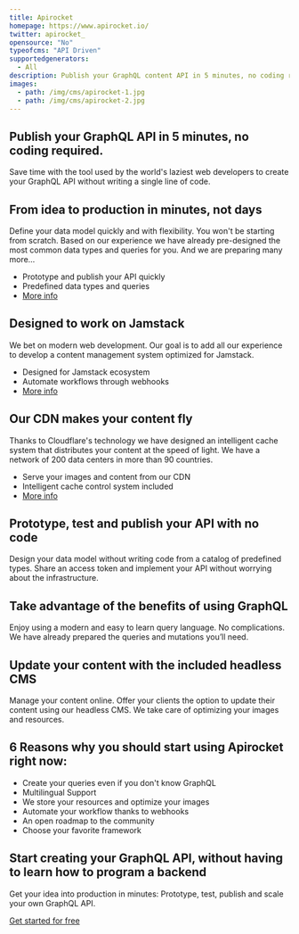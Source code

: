 ```yaml
---
title: Apirocket
homepage: https://www.apirocket.io/
twitter: apirocket_
opensource: "No"
typeofcms: "API Driven"
supportedgenerators:
  - All
description: Publish your GraphQL content API in 5 minutes, no coding required.
images:
  - path: /img/cms/apirocket-1.jpg
  - path: /img/cms/apirocket-2.jpg
---
```

## Publish your GraphQL API in 5 minutes, no coding required.

Save time with the tool used by the world's laziest web developers to create your GraphQL API without writing a single line of code.

## From idea to production in minutes, not days
Define your data model quickly and with flexibility. You won't be starting from scratch. Based on our experience we have already pre-designed the most common data types and queries for you. And we are preparing many more…

- Prototype and publish your API quickly
- Predefined data types and queries
- [More info](https://www.apirocket.io/en/?utm_source=jamstack&utm_medium=headless-cms&utm_campaign=beta)

## Designed to work on Jamstack
We bet on modern web development. Our goal is to add all our experience to develop a content management system optimized for Jamstack.

- Designed for Jamstack ecosystem
- Automate workflows through webhooks
- [More info](https://www.apirocket.io/en/?utm_source=jamstack&utm_medium=headless-cms&utm_campaign=beta)

## Our CDN makes your content fly
Thanks to Cloudflare's technology we have designed an intelligent cache system that distributes your content at the speed of light. We have a network of 200 data centers in more than 90 countries.

- Serve your images and content from our CDN
- Intelligent cache control system included
- [More info](https://www.apirocket.io/en/?utm_source=jamstack&utm_medium=headless-cms&utm_campaign=beta)

## Prototype, test and publish your API with no code
Design your data model without writing code from a catalog of predefined types. Share an access token and implement your API without worrying about the infrastructure.

## Take advantage of the benefits of using GraphQL
Enjoy using a modern and easy to learn query language. No complications. We have already prepared the queries and mutations you’ll need.

## Update your content with the included headless CMS
Manage your content online. Offer your clients the option to update their content using our headless CMS. We take care of optimizing your images and resources.

## 6 Reasons why you should start using Apirocket right now:

- Create your queries even if you don't know GraphQL
- Multilingual Support
- We store your resources and optimize your images
- Automate your workflow thanks to webhooks
- An open roadmap to the community
- Choose your favorite framework

## Start creating your GraphQL API, without having to learn how to program a backend

Get your idea into production in minutes: Prototype, test, publish and scale your own GraphQL API.

[Get started for free](https://www.apirocket.io/en/?utm_source=jamstack&utm_medium=headless-cms&utm_campaign=beta)